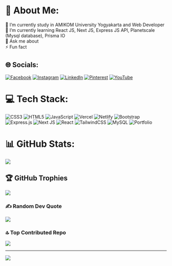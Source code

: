 # 💫 About Me:
🔭 I’m currently study in AMIKOM University Yogyakarta and Web Developer<br>🌱 I’m currently learning React JS, Next JS, Express JS API, Planetscale (Mysql database), Prisma IO<br>💬 Ask me about<br>⚡ Fun fact


## 🌐 Socials:
[![Facebook](https://img.shields.io/badge/Facebook-%231877F2.svg?logo=Facebook&logoColor=white)](https://facebook.com/shandika.irvan) [![Instagram](https://img.shields.io/badge/Instagram-%23E4405F.svg?logo=Instagram&logoColor=white)](https://instagram.com/irvan_shandika) [![LinkedIn](https://img.shields.io/badge/LinkedIn-%230077B5.svg?logo=linkedin&logoColor=white)](https://linkedin.com/in/muhammad-irvan-shandika-b08a54273) [![Pinterest](https://img.shields.io/badge/Pinterest-%23E60023.svg?logo=Pinterest&logoColor=white)](https://pinterest.com/muhammadirvanshandika) [![YouTube](https://img.shields.io/badge/YouTube-%23FF0000.svg?logo=YouTube&logoColor=white)](https://youtube.com/@@UCRPH_MP4WE2WeKiwd4f4EAQ) 

# 💻 Tech Stack:
![CSS3](https://img.shields.io/badge/css3-%231572B6.svg?style=flat&logo=css3&logoColor=white) ![HTML5](https://img.shields.io/badge/html5-%23E34F26.svg?style=flat&logo=html5&logoColor=white) ![JavaScript](https://img.shields.io/badge/javascript-%23323330.svg?style=flat&logo=javascript&logoColor=%23F7DF1E) ![Vercel](https://img.shields.io/badge/vercel-%23000000.svg?style=flat&logo=vercel&logoColor=white) ![Netlify](https://img.shields.io/badge/netlify-%23000000.svg?style=flat&logo=netlify&logoColor=#00C7B7) ![Bootstrap](https://img.shields.io/badge/bootstrap-%23563D7C.svg?style=flat&logo=bootstrap&logoColor=white) ![Express.js](https://img.shields.io/badge/express.js-%23404d59.svg?style=flat&logo=express&logoColor=%2361DAFB) ![Next JS](https://img.shields.io/badge/Next-black?style=flat&logo=next.js&logoColor=white) ![React](https://img.shields.io/badge/react-%2320232a.svg?style=flat&logo=react&logoColor=%2361DAFB) ![TailwindCSS](https://img.shields.io/badge/tailwindcss-%2338B2AC.svg?style=flat&logo=tailwind-css&logoColor=white) ![MySQL](https://img.shields.io/badge/mysql-%2300f.svg?style=flat&logo=mysql&logoColor=white) ![Portfolio](https://img.shields.io/badge/Portfolio-%23000000.svg?style=flat&logo=firefox&logoColor=#FF7139)
# 📊 GitHub Stats:
![](https://api.githubtrends.io/user/svg/irvanshandika/repos?time_range=all_time&group=other&theme=synthwaves)<br/>

## 🏆 GitHub Trophies
![](https://github-profile-trophy.vercel.app/?username=irvanshandika&theme=radical&no-frame=false&no-bg=true&margin-w=4)

### ✍️ Random Dev Quote
![](https://quotes-github-readme.vercel.app/api?type=vetical&theme=radical)

### 🔝 Top Contributed Repo
![](https://github-contributor-stats.vercel.app/api?username=irvanshandika&limit=5&theme=nord&combine_all_yearly_contributions=true)

---
[![](https://visitcount.itsvg.in/api?id=irvanshandika&icon=6&color=0)](https://visitcount.itsvg.in)

<!-- Proudly created with GPRM ( https://gprm.itsvg.in ) -->
